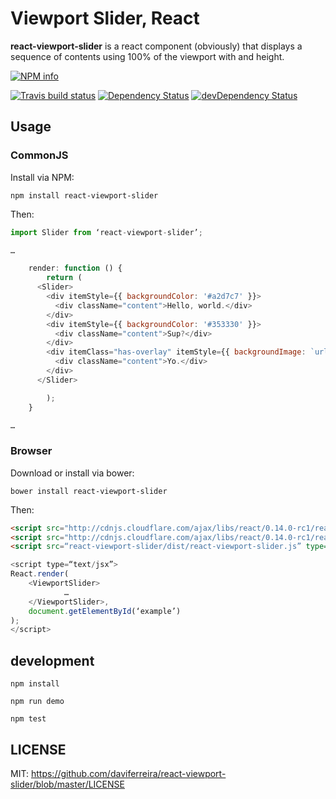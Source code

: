 # Viewport Slider, React

**react-viewport-slider** is a react component (obviously) that displays a sequence of contents using 100% of the viewport with and height.

[![NPM info](https://nodei.co/npm/react-viewport-slider.png?downloads=true)](https://www.npmjs.com/package/react-viewport-slider)

[![Travis build status](https://travis-ci.org/daviferreira/react-viewport-slider.svg?branch=master)](https://travis-ci.org/daviferreira/react-viewport-slider) [![Dependency Status](https://david-dm.org/daviferreira/react-viewport-slider.svg)](https://david-dm.org/daviferreira/react-viewport-slider) [![devDependency Status](https://david-dm.org/daviferreira/react-viewport-slider/dev-status.svg)](https://david-dm.org/daviferreira/react-viewport-slider#info=devDependencies)

## Usage

### CommonJS

Install via NPM:

```
npm install react-viewport-slider
```

Then:

```javascript
import Slider from ‘react-viewport-slider’;

…

	render: function () {
		return (
      <Slider>
        <div itemStyle={{ backgroundColor: '#a2d7c7' }}>
          <div className="content">Hello, world.</div>
        </div>
        <div itemStyle={{ backgroundColor: '#353330' }}>
          <div className="content">Sup?</div>
        </div>
        <div itemClass="has-overlay" itemStyle={{ backgroundImage: `url(${wallpaper})`, backgroundSize: 'cover' }}>
          <div className="content">Yo.</div>
        </div>
      </Slider>

		);
	}

…

```

### Browser

Download or install via bower:

```
bower install react-viewport-slider
```

Then:

```html
<script src="http://cdnjs.cloudflare.com/ajax/libs/react/0.14.0-rc1/react.js" type="text/javascript" charset="utf-8"></script>
<script src="http://cdnjs.cloudflare.com/ajax/libs/react/0.14.0-rc1/react-dom.js" type="text/javascript" charset="utf-8"></script>
<script src=“react-viewport-slider/dist/react-viewport-slider.js” type=“text/javascript” charset=“utf-8”></script>
```

```javascript
<script type=“text/jsx”>
React.render(
    <ViewportSlider>
			…
    </ViewportSlider>,
    document.getElementById(‘example’)
);
</script>
```

## development

```
npm install

npm run demo

npm test
```

## LICENSE

MIT: https://github.com/daviferreira/react-viewport-slider/blob/master/LICENSE
